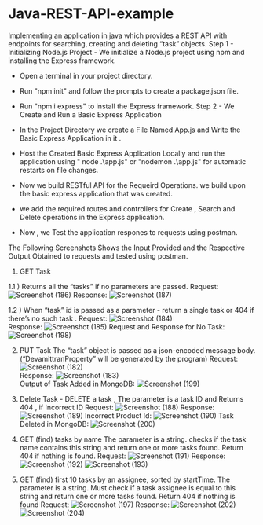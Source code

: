 # Java-REST-API-example
Implementing an application in java which provides a REST API with endpoints for searching, creating and deleting “task” objects.
Step 1 - Initializing  Node.js Project - We initialize a Node.js project using npm and installing the Express framework.
 - Open a terminal in your project directory.
 - Run "npm init" and follow the prompts to create a package.json file.
 - Run "npm i express" to install the Express framework.
Step 2 - We Create and Run a Basic Express Application
  - In the Project Directory we create a File Named App.js and Write the Basic Express Application in it .
  - Host the Created Basic Express Application Locally and run the application using " node .\app.js" or "nodemon .\app.js" for automatic 
    restarts on file changes.

- Now we build RESTful API for the Requeird  Operations. we build upon the basic express application that was created.
- we add the required routes and controllers for Create , Search and Delete operations in the Express application.
- Now , we  Test the application respones to requests using postman.

  
The Following Screenshots Shows the Input Provided and the  Respective Output Obtained to requests and tested  using postman.

1) GET Task
   
1.1 ) Returns all the “tasks” if no parameters are passed.
Request:
![Screenshot (186)](https://github.com/devmd6/Java-REST-API-example/assets/85011993/c5e90132-c1d3-4fef-a296-73719beaff01)
Response:
![Screenshot (187)](https://github.com/devmd6/Java-REST-API-example/assets/85011993/f094d82f-c120-4e59-98a6-5452166a5c3e)

1.2 ) When “task” id is passed as a parameter - return a single task or 404 if there’s no such task .
Request: 
![Screenshot (184)](https://github.com/devmd6/Java-REST-API-example/assets/85011993/2c4b3638-004e-4a59-8cda-73d50bb14f2b)   
Response:
![Screenshot (185)](https://github.com/devmd6/Java-REST-API-example/assets/85011993/19973398-6f1c-40e2-8a0e-21d21fb8e23f) 
Request and Response for No Task:
![Screenshot (198)](https://github.com/devmd6/Java-REST-API-example/assets/85011993/4fb600d6-303b-424d-b24f-322545c67daa)   

2) PUT Task
The “task” object is passed as a json-encoded message body.(“DevamittranProperty” will be generated by the program)
Request:
![Screenshot (182)](https://github.com/devmd6/Java-REST-API-example/assets/85011993/6af5b464-bec9-4506-863b-ab9c0f7770ab)  
Response:
![Screenshot (183)](https://github.com/devmd6/Java-REST-API-example/assets/85011993/6a573472-8904-4c89-88b2-2b4843076199)  
Output of Task Added in MongoDB:
![Screenshot (199)](https://github.com/devmd6/Java-REST-API-example/assets/85011993/48eb651e-39c6-4613-aa18-a84a06cb09d0)

3) Delete Task - DELETE a task , The parameter is a task ID and Returns 404 , if Incorrect ID
Request:
![Screenshot (188)](https://github.com/devmd6/Java-REST-API-example/assets/85011993/eb79942e-32e5-493e-a07f-7e88257d7624)
Response:
![Screenshot (189)](https://github.com/devmd6/Java-REST-API-example/assets/85011993/edcfb5d8-9540-4c96-8d38-6a619583d095) 
Incorrect Product Id:
![Screenshot (190)](https://github.com/devmd6/Java-REST-API-example/assets/85011993/ee606f3b-7fc3-4ab1-871a-c8319bc7d5c9)
Task Deleted in MongoDB:
![Screenshot (200)](https://github.com/devmd6/Java-REST-API-example/assets/85011993/87aba68d-0fba-40ce-be8d-29f10433160e)

4) GET (find) tasks by name
The parameter is a string. checks if the task name contains this string and return one or more tasks found. Return 404 if nothing is found.
Request:
![Screenshot (191)](https://github.com/devmd6/Java-REST-API-example/assets/85011993/828cdc02-4228-4983-9e4f-df2a7dcdfb59)
Response:
![Screenshot (192)](https://github.com/devmd6/Java-REST-API-example/assets/85011993/69b4f839-3675-4ffd-a688-be24883bc22b)
![Screenshot (193)](https://github.com/devmd6/Java-REST-API-example/assets/85011993/cb21e9bd-e991-4dae-afb5-42cbcdd28cff)

 5) GET (find) first 10 tasks by an assignee, sorted by startTime. 
The parameter is a string. Must check if a task assignee is equal to this string and return one or more tasks found. Return 404 if nothing is found
Request:
![Screenshot (197)](https://github.com/devmd6/Java-REST-API-example/assets/85011993/5004309a-9bef-4253-84d2-00a2be94de38)
Response:
![Screenshot (202)](https://github.com/devmd6/Java-REST-API-example/assets/85011993/a2e7d1fd-27b3-4621-80a9-3af3c7bc402a)
![Screenshot (204)](https://github.com/devmd6/Java-REST-API-example/assets/85011993/95a424e0-0977-473e-a17d-dab75c1cdd01)















